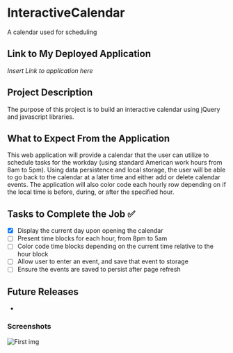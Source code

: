 # InteractiveCalendar
A calendar used for scheduling
## Link to My Deployed Application

*Insert Link to application here*

## Project Description

The purpose of this project is to build an interactive calendar using jQuery and javascript libraries.
## What to Expect From the Application

This web application will provide a calendar that the user can utilize to schedule tasks for the workday (using standard American work hours from 8am to 5pm). Using data persistence and local storage, the user will be able to go back to the calendar at a later time and either add or delete calendar events. The application will also color code each hourly row depending on if the local time is before, during, or after the specified hour.

## Tasks to Complete the Job :white_check_mark:
- [x] Display the current day upon opening the calendar
- [ ] Present time blocks for each hour, from 8pm to 5am
- [ ] Color code time blocks depending on the current time relative to the hour block
- [ ] Allow user to enter an event, and save that event to storage 
- [ ] Ensure the events are saved to persist after page refresh

## Future Releases

* 
### Screenshots

![First img]()

